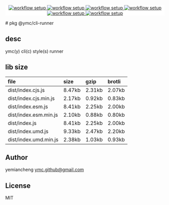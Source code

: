 <p align="center" style="background:white;">
<!-- github workflow stat:s -->
<!-- one line and center  -->
  <a href="https://github.com/YMC-GitHub">
    <img alt="workflow setup" src="https://img.shields.io/static/v1?label=pkg&message=done&color=ff69b4&style=flat-square" />
  </a>
  <a href="https://github.com/YMC-GitHub">
    <img alt="workflow setup" src="https://img.shields.io/static/v1?label=cod&message=done&color=ff69b4&style=flat-square" />
  </a>
    <a href="https://github.com/YMC-GitHub">
    <img alt="workflow setup" src="https://img.shields.io/static/v1?label=dep&message=done&color=ff69b4&style=flat-square" />
  </a>
  <a href="https://github.com/YMC-GitHub">
    <img alt="workflow setup" src="https://img.shields.io/static/v1?label=lin&message=done&color=ff69b4&style=flat-square" />
  </a>
    <a href="https://github.com/YMC-GitHub">
    <img alt="workflow setup" src="https://img.shields.io/static/v1?label=tes&message=fail&color=ff69b4&style=flat-square" />
  </a>
      <a href="https://github.com/YMC-GitHub">
    <img alt="workflow setup" src="https://img.shields.io/static/v1?label=pro&message=done&color=ff69b4&style=flat-square" />
  </a>


  <!-- https://img.shields.io/badge/<LABEL>-<MESSAGE>-<COLOR> -->
  <!-- https://img.shields.io/static/v1?label=<LABEL>&message=<MESSAGE>&color=<COLOR> -->
<!-- github workflow stat:e -->
</p>
# pkg @ymc/cli-runner

## desc
ymc(y) cli(c) style(s) runner

## lib size  
file | size | gzip | brotli
:---- | :---- | :---- | :----
dist/index.cjs.js | 8.47kb | 2.31kb | 2.07kb
dist/index.cjs.min.js | 2.17kb | 0.92kb | 0.83kb
dist/index.esm.js | 8.41kb | 2.25kb | 2.00kb
dist/index.esm.min.js | 2.10kb | 0.88kb | 0.80kb
dist/index.js | 8.41kb | 2.25kb | 2.00kb
dist/index.umd.js | 9.33kb | 2.47kb | 2.20kb
dist/index.umd.min.js | 2.38kb | 1.03kb | 0.93kb

## Author
yemiancheng <ymc.github@gmail.com>

## License
MIT